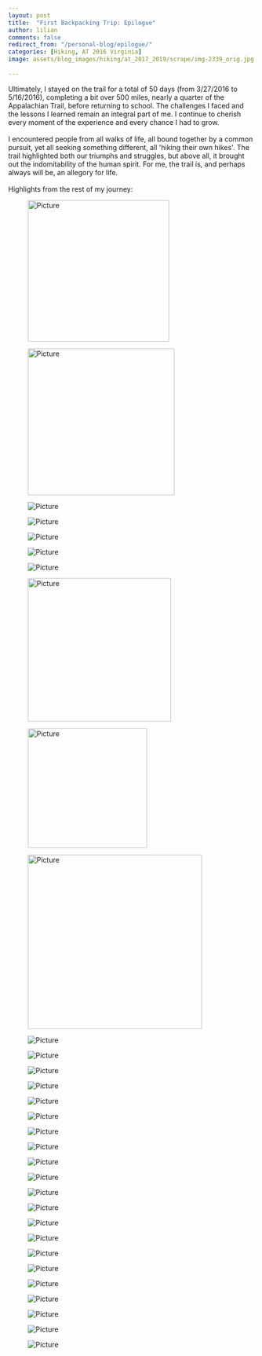 ```yaml
---
layout: post  
title:  "First Backpacking Trip: Epilogue"  
author: lilian  
comments: false  
redirect_from: "/personal-blog/epilogue/"
categories: [Hiking, AT 2016 Virginia]   
image: assets/blog_images/hiking/at_2017_2019/scrape/img-2339_orig.jpg
                  
---
```


Ultimately, I stayed on the trail for a total of 50 days (from 3/27/2016 to 5/16/2016), completing a bit over 500 miles, nearly a quarter of the Appalachian Trail, before returning to school. The challenges I faced and the lessons I learned remain an integral part of me. <span>I continue to cherish every moment of the experience and every chance I had to grow.&nbsp;</span><br><br>I encountered people from all walks of life, all bound together by a common pursuit, yet all seeking something different, all 'hiking their own hikes'. The trail highlighted both our triumphs and struggles, but above all, it brought out the indomitability of the human spirit. For me, the trail is, and perhaps always will be, an allegory for life.<br><br>Highlights from the rest of my journey:&nbsp;

<figure><img src="{{site.baseurl}}/assets/blog_images/hiking/at_2017_2019/scrape/img-2170.jpg?1487786451" alt="Picture" style="width:288;max-width:100%"></figure>

<figure><img src="{{site.baseurl}}/assets/blog_images/hiking/at_2017_2019/scrape/img-2163.jpg?1487786445" alt="Picture" style="width:299;max-width:100%"></figure>

<figure><img src="{{site.baseurl}}/assets/blog_images/hiking/at_2017_2019/scrape/img-2172.jpg?1487786896" alt="Picture" style="width:auto;max-width:100%"></figure>

<figure><img src="{{site.baseurl}}/assets/blog_images/hiking/at_2017_2019/scrape/img-2174_orig.jpg" alt="Picture" style="width:auto;max-width:100%"></figure>

<figure><img src="{{site.baseurl}}/assets/blog_images/hiking/at_2017_2019/scrape/img-2200_orig.jpg" alt="Picture" style="width:auto;max-width:100%"></figure>

<figure><img src="{{site.baseurl}}/assets/blog_images/hiking/at_2017_2019/scrape/img-2201_orig.jpg" alt="Picture" style="width:auto;max-width:100%"></figure>

<figure><img src="{{site.baseurl}}/assets/blog_images/hiking/at_2017_2019/scrape/img-2202_orig.jpg" alt="Picture" style="width:auto;max-width:100%"></figure>

<figure><img src="{{site.baseurl}}/assets/blog_images/hiking/at_2017_2019/scrape/img-2219.jpg?1487788025" alt="Picture" style="width:292;max-width:100%"></figure>

<figure><img src="{{site.baseurl}}/assets/blog_images/hiking/at_2017_2019/scrape/img-2232.jpg?1487788684" alt="Picture" style="width:243;max-width:100%"></figure>

<figure><img src="{{site.baseurl}}/assets/blog_images/hiking/at_2017_2019/scrape/img-2231.jpg?1487788520" alt="Picture" style="width:355;max-width:100%"></figure>

<figure><img src="{{site.baseurl}}/assets/blog_images/hiking/at_2017_2019/scrape/img-2227.jpg?1487788334" alt="Picture" style="width:auto;max-width:100%"></figure>

<figure><img src="{{site.baseurl}}/assets/blog_images/hiking/at_2017_2019/scrape/img-2246_orig.jpg" alt="Picture" style="width:auto;max-width:100%"></figure>

<figure><img src="{{site.baseurl}}/assets/blog_images/hiking/at_2017_2019/scrape/img-2243.jpeg?1487789422" alt="Picture" style="width:auto;max-width:100%"></figure>

<figure><img src="{{site.baseurl}}/assets/blog_images/hiking/at_2017_2019/scrape/img-2249_orig.jpg" alt="Picture" style="width:auto;max-width:100%"></figure>

<figure><img src="{{site.baseurl}}/assets/blog_images/hiking/at_2017_2019/scrape/img-2253_orig.jpg" alt="Picture" style="width:auto;max-width:100%"></figure>

<figure><img src="{{site.baseurl}}/assets/blog_images/hiking/at_2017_2019/scrape/img-2255.jpg?1487789866" alt="Picture" style="width:auto;max-width:100%"></figure>

<figure><img src="{{site.baseurl}}/assets/blog_images/hiking/at_2017_2019/scrape/img-2248_orig.jpg" alt="Picture" style="width:auto;max-width:100%"></figure>

<figure><img src="{{site.baseurl}}/assets/blog_images/hiking/at_2017_2019/scrape/27308533192-0d146c2e23-c_orig.jpg" alt="Picture" style="width:auto;max-width:100%"></figure>

<figure><img src="{{site.baseurl}}/assets/blog_images/hiking/at_2017_2019/scrape/img-2262_orig.jpg" alt="Picture" style="width:auto;max-width:100%"></figure>

<figure><img src="{{site.baseurl}}/assets/blog_images/hiking/at_2017_2019/scrape/img-2267_orig.jpg" alt="Picture" style="width:auto;max-width:100%"></figure>

<figure><img src="{{site.baseurl}}/assets/blog_images/hiking/at_2017_2019/scrape/img-2268_orig.jpg" alt="Picture" style="width:auto;max-width:100%"></figure>

<figure><img src="{{site.baseurl}}/assets/blog_images/hiking/at_2017_2019/scrape/img-2312_orig.jpg" alt="Picture" style="width:auto;max-width:100%"></figure>

<figure><img src="{{site.baseurl}}/assets/blog_images/hiking/at_2017_2019/scrape/img-2309_orig.jpg" alt="Picture" style="width:auto;max-width:100%"></figure>

<figure><img src="{{site.baseurl}}/assets/blog_images/hiking/at_2017_2019/scrape/img-2316_orig.jpg" alt="Picture" style="width:auto;max-width:100%"></figure>

<figure><img src="{{site.baseurl}}/assets/blog_images/hiking/at_2017_2019/scrape/img-2339_orig.jpg" alt="Picture" style="width:auto;max-width:100%"></figure>

<figure><img src="{{site.baseurl}}/assets/blog_images/hiking/at_2017_2019/scrape/img-2335_orig.jpg" alt="Picture" style="width:auto;max-width:100%"></figure>

<figure><img src="{{site.baseurl}}/assets/blog_images/hiking/at_2017_2019/scrape/img-2356_orig.jpg" alt="Picture" style="width:auto;max-width:100%"></figure>

<figure><img src="{{site.baseurl}}/assets/blog_images/hiking/at_2017_2019/scrape/img-2392_orig.jpg" alt="Picture" style="width:auto;max-width:100%"></figure>

<figure><img src="{{site.baseurl}}/assets/blog_images/hiking/at_2017_2019/scrape/img-2410_orig.jpg" alt="Picture" style="width:auto;max-width:100%"></figure>

<figure><img src="{{site.baseurl}}/assets/blog_images/hiking/at_2017_2019/scrape/img-2421_orig.jpg" alt="Picture" style="width:auto;max-width:100%"></figure>

<figure><img src="{{site.baseurl}}/assets/blog_images/hiking/at_2017_2019/scrape/img-2186_orig.jpg" alt="Picture" style="width:auto;max-width:100%"></figure>